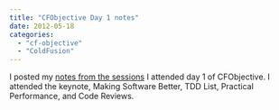 ```yaml
---
title: "CFObjective Day 1 notes"
date: 2012-05-18
categories: 
  - "cf-objective"
  - "ColdFusion"
---
```


I posted my [notes from the sessions](https://docs.google.com/document/d/1rtXzDO41KY1nlBihAPBGwRFRQUwSbVMaq_p7oI68oSQ/edit) I attended day 1 of CFObjective. I attended the keynote, Making Software Better, TDD List, Practical Performance, and Code Reviews.
